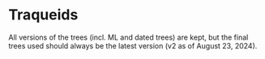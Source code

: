 # Traqueids

All versions of the trees (incl. ML and dated trees) are kept, but the final trees used should always be the latest version (v2 as of August 23, 2024).

